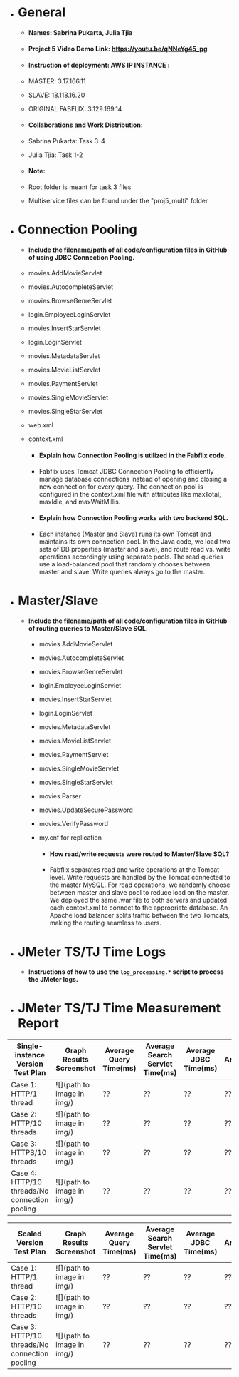 - # General

    - #### Names: Sabrina Pukarta, Julia Tjia

    - #### Project 5 Video Demo Link: https://youtu.be/qNNeYg45_pg

    - #### Instruction of deployment: AWS IP INSTANCE : 
    - MASTER: 3.17.166.11
    - SLAVE: 18.118.16.20
    - ORIGINAL FABFLIX: 3.129.169.14

    - #### Collaborations and Work Distribution:
    - Sabrina Pukarta: Task 3-4
    - Julia Tjia: Task 1-2

    - #### Note:
    - Root folder is meant for task 3 files
    - Multiservice files can be found under the "proj5_multi" folder


- # Connection Pooling
    - #### Include the filename/path of all code/configuration files in GitHub of using JDBC Connection Pooling.
    - movies.AddMovieServlet
    - movies.AutocompleteServlet
    - movies.BrowseGenreServlet
    - login.EmployeeLoginServlet
    - movies.InsertStarServlet
    - login.LoginServlet
    - movies.MetadataServlet
    - movies.MovieListServlet
    - movies.PaymentServlet
    - movies.SingleMovieServlet
    - movies.SingleStarServlet 
    - web.xml
    - context.xml

        - #### Explain how Connection Pooling is utilized in the Fabflix code.
        - Fabflix uses Tomcat JDBC Connection Pooling to efficiently manage database connections instead of opening and closing a new connection for every query. The connection pool is configured in the context.xml file with attributes like maxTotal, maxIdle, and maxWaitMillis.

        - #### Explain how Connection Pooling works with two backend SQL.
        - Each instance (Master and Slave) runs its own Tomcat and maintains its own connection pool.
          In the Java code, we load two sets of DB properties (master and slave), and route read vs. write operations accordingly using separate pools.
          The read queries use a load-balanced pool that randomly chooses between master and slave. Write queries always go to the master.


- # Master/Slave
    - #### Include the filename/path of all code/configuration files in GitHub of routing queries to Master/Slave SQL.
      - movies.AddMovieServlet
      - movies.AutocompleteServlet
      - movies.BrowseGenreServlet
      - login.EmployeeLoginServlet
      - movies.InsertStarServlet
      - login.LoginServlet
      - movies.MetadataServlet
      - movies.MovieListServlet
      - movies.PaymentServlet
      - movies.SingleMovieServlet
      - movies.SingleStarServlet
      - movies.Parser
      - movies.UpdateSecurePassword
      - movies.VerifyPassword
      - my.cnf for replication

        - #### How read/write requests were routed to Master/Slave SQL?
        - Fabflix separates read and write operations at the Tomcat level. Write requests are handled by the Tomcat connected to the master MySQL. For read operations, we randomly choose between master and slave pool to reduce load on the master.
          We deployed the same .war file to both servers and updated each context.xml to connect to the appropriate database. An Apache load balancer splits traffic between the two Tomcats, making the routing seamless to users.


- # JMeter TS/TJ Time Logs
    - #### Instructions of how to use the `log_processing.*` script to process the JMeter logs.


- # JMeter TS/TJ Time Measurement Report

| **Single-instance Version Test Plan**          | **Graph Results Screenshot** | **Average Query Time(ms)** | **Average Search Servlet Time(ms)** | **Average JDBC Time(ms)** | **Analysis** |
|------------------------------------------------|------------------------------|----------------------------|-------------------------------------|---------------------------|--------------|
| Case 1: HTTP/1 thread                          | ![](path to image in img/)   | ??                         | ??                                  | ??                        | ??           |
| Case 2: HTTP/10 threads                        | ![](path to image in img/)   | ??                         | ??                                  | ??                        | ??           |
| Case 3: HTTPS/10 threads                       | ![](path to image in img/)   | ??                         | ??                                  | ??                        | ??           |
| Case 4: HTTP/10 threads/No connection pooling  | ![](path to image in img/)   | ??                         | ??                                  | ??                        | ??           |

| **Scaled Version Test Plan**                   | **Graph Results Screenshot** | **Average Query Time(ms)** | **Average Search Servlet Time(ms)** | **Average JDBC Time(ms)** | **Analysis** |
|------------------------------------------------|------------------------------|----------------------------|-------------------------------------|---------------------------|--------------|
| Case 1: HTTP/1 thread                          | ![](path to image in img/)   | ??                         | ??                                  | ??                        | ??           |
| Case 2: HTTP/10 threads                        | ![](path to image in img/)   | ??                         | ??                                  | ??                        | ??           |
| Case 3: HTTP/10 threads/No connection pooling  | ![](path to image in img/)   | ??                         | ??                                  | ??                        | ??           |
